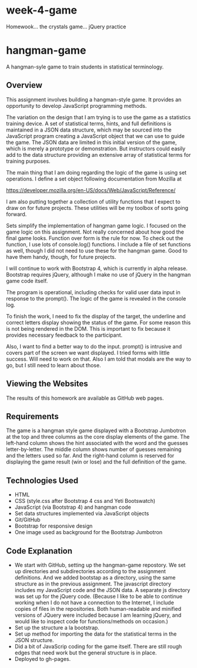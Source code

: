 # week-4-game
Homewook... the crystals game... jQuery practice

# hangman-game
A hangman-syle game to train students in statistical terminology.

## Overview
This assignment involves building a hangman-style game. It provides an opportunity to develop JavaScript programming methods.  

The variation on the design that I am trying is to use the game as a statistics training device. A set of statistical terms, hints, and full definitions is maintained in a JSON data structure, which may be sourced into the JavaScript program creating a JavaScript object that we can use to guide the game. The JSON data are limited in this initial version of the game, which is merely a prototype or demonstration. But instructors could easily add to the data structure providing an extensive array of statistical terms for training purposes.

The main thing that I am doing regarding the logic of the game is using set operations. I define a set object following documentation from
Mozilla at

https://developer.mozilla.org/en-US/docs/Web/JavaScript/Reference/

I am also putting together a collection of utility functions that I expect to draw on for future projects. These utilities will be my toolbox of sorts going forward. 

Sets simplify the implementation of hangman game logic. I focused on the game logic on this assignment. Not really concerned about how good the final game looks. Function over form is the rule for now. To check out the function, I use lots of console.log() functions. I include a file of set functions as well, though I did not need to use these for the hangman game. Good to have them handy, though, for future projects.

I will continue to work with Bootstrap 4, which is currently in alpha release. Bootstrap requires jQuery, although I make no use of jQuery in the hangman game code itself.

The program is operational, including checks for valid user data input in response to the prompt(). The logic of the game is revealed in the console log.

To finish the work, I need to fix the display of the target, the underline and correct letters display showing the status of the game. For some reason this is not being rendered in the DOM. This is important to fix because it provides necessary feedback to the participant.

Also, I want to find a better way to do the input. prompt() is intrusive and covers part of the screen we want displayed. I tried forms with little success. Will need to work on that. Also I am told that modals are the way to go, but I still need to learn about those.


## Viewing the Websites

The results of this homework are available as GitHub web pages.

## Requirements

The game is a hangman style game displayed with a Bootstrap Jumbotron at the top and three columns as the core display elements of the game. The left-hand column shows the hint associated with the word and the guesses letter-by-letter. The middle column shows number of guesses remaining and the letters used so far. And the right-hand column is reserved for displaying the game result (win or lose) and the full definition of the game.

## Technologies Used

- HTML
- CSS (style.css after Bootstrap 4 css and Yeti Bootswatch)
- JavaScript (via Bootstrap 4) and hangman code
- Set data structures implemented via JavaScript objects
- Git/GitHub
- Bootstrap for responsive design
- One image used as background for the Bootstrap Jumbotron

## Code Explanation
- We start with GitHub, setting up the hangman-game repostory. We set up directories and subdirectories according to the assignment definitions. And we added bootstap as a directory, using the same structure as in the previous assignment. The javascript directory includes my JavaScript code and the JSON data. A separate js directory was set up for the jQuery code. (Because I like to be able to continue working when I do not have a connection to the Internet, I include copies of files in the repositories. Both human-readable and minified versions of JQuery were included because I am learning jQuery, and would like to inspect code for functions/methods on occasion.)
- Set up the structure a la bootstrap.
- Set up method for importing the data for the statistical terms in the JSON structure.
- Did a bit of JavaScrip coding for the game itself. There are still rough edges that need work but the general structure is in place.
- Deployed to gh-pages.
